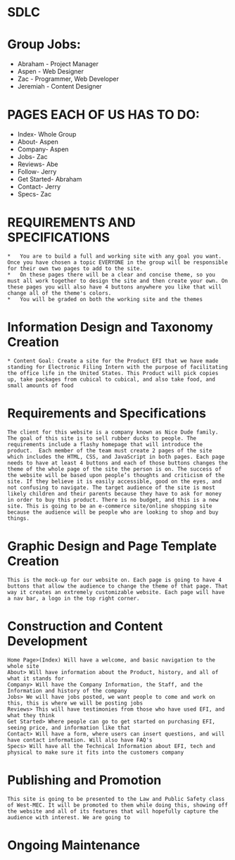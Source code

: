 # SDLC

# Group Jobs:
* Abraham - Project Manager
* Aspen - Web Designer
* Zac - Programmer, Web Developer
* Jeremiah - Content Designer


# PAGES EACH OF US HAS TO DO:

+ Index- Whole Group
+ About- Aspen
+ Company- Aspen
+ Jobs- Zac
+ Reviews- Abe
+ Follow- Jerry
+ Get Started- Abraham
+ Contact- Jerry
+ Specs- Zac

# REQUIREMENTS AND SPECIFICATIONS
    *   You are to build a full and working site with any goal you want. Once you have chosen a topic EVERYONE in the group will be responsible for their own two pages to add to the site. 
    *   On these pages there will be a clear and concise theme, so you must all work together to design the site and then create your own. On these pages you will also have 4 buttons anywhere you like that will change all of the theme's colors.
    *   You will be graded on both the working site and the themes
# Information Design and Taxonomy Creation
    * Content Goal: Create a site for the Product EFI that we have made standing for Electronic Filing Intern with the purpose of facilitating the office life in the United States. This Product will pick copies up, take packages from cubical to cubical, and also take food, and small amounts of food


# Requirements and Specifications

	The client for this website is a company known as Nice Dude family. The goal of this site is to sell rubber ducks to people. The requirements include a flashy homepage that will introduce the product.  Each member of the team must create 2 pages of the site which includes the HTML, CSS, and JavaScript in both pages. Each page needs to have at least 4 buttons and each of those buttons changes the theme of the whole page of the site the person is on. The success of the website will be based upon people’s thoughts and criticism of the site. If they believe it is easily accessible, good on the eyes, and not confusing to navigate. The target audience of the site is most likely children and their parents because they have to ask for money in order to buy this product. There is no budget, and this is a new site. This is going to be an e-commerce site/online shopping site because the audience will be people who are looking to shop and buy things.

# Graphic Design and Page Template Creation

    This is the mock-up for our website on. Each page is going to have 4 buttons that allow the audience to change the theme of that page. That way it creates an extremely customizable website. Each page will have a nav bar, a logo in the top right corner.
# Construction and Content Development

	Home Page>(Index) Will have a welcome, and basic navigation to the whole site 
    About> Will have information about the Product, history, and all of what it stands for
    Company> Will have the Company Information, the Staff, and the Information and history of the company 
    Jobs> We will have jobs posted, we want people to come and work on this, this is where we will be posting jobs
    Reviews> This will have testimonies from those who have used EFI, and what they think 
    Get Started> Where people can go to get started on purchasing EFI, seeing price, and information like that 
    Contact> Will have a form, where users can insert questions, and will have contact information. Will also have FAQ's
    Specs> Will have all the Technical Information about EFI, tech and physical to make sure it fits into the customers company

# Publishing and Promotion

	This site is going to be presented to the Law and Public Safety class of West-MEC. It will be promoted to them while doing this, showing off the website and all of its features that will hopefully capture the audience with interest. We are going to 

# Ongoing Maintenance

    

